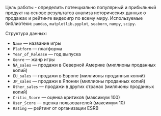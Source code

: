 Цель работы - определить потенциально популярный и прибыльный продукт на основе результатов анализа исторических данных о продажах и рейтинге видеоигр по всему миру.
Используемые библиотеки: `pandas`, `matplotlib.pyplot`, `seaborn`, `numpy`, `scipy`.

Структура данных:

* `Name` — название игры
* `Platform` — платформа
* `Year_of_Release` — год выпуска
* `Genre` — жанр игры
* `NA_sales` — продажи в Северной Америке (миллионы проданных копий)
* `EU_sales` — продажи в Европе (миллионы проданных копий)
* `JP_sales` — продажи в Японии (миллионы проданных копий)
* `Other_sales` — продажи в других странах (миллионы проданных копий)
* `Critic_Score` — оценка критиков (максимум 100)
* `User_Score` — оценка пользователей (максимум 10)
* `Rating` — рейтинг от организации ESRB 
